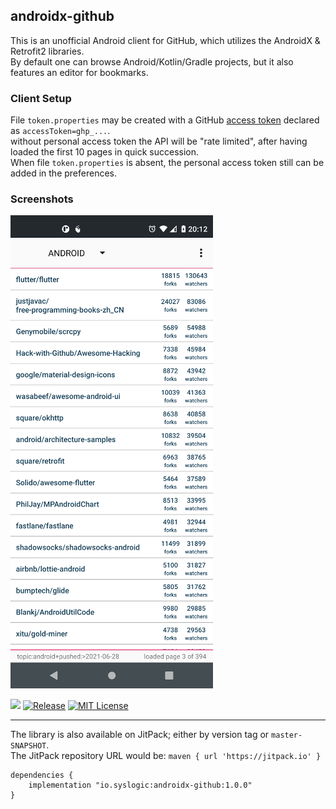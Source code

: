 ## androidx-github

This is an unofficial Android client for GitHub, which utilizes the AndroidX & Retrofit2 libraries.<br/>
By default one can browse Android/Kotlin/Gradle projects, but it also features an editor for bookmarks.

### Client Setup

File `token.properties` may be created with a GitHub [access token](https://github.com/settings/tokens) declared as `accessToken=ghp_...`.<br/>
without personal access token the API will be "rate limited", after having loaded the first 10 pages in quick succession.<br/>
When file `token.properties` is absent, the personal access token still can be added in the preferences.

### Screenshots

![Repositories](screenshots/repositories_30.png?raw=true&sanitize=true "Repositories")<!-- @IGNORE PREVIOUS: link -->


[![](https://jitci.com/gh/syslogic/androidx-github/svg)](https://jitci.com/gh/syslogic/androidx-github) [![Release](https://jitpack.io/v/syslogic/androidx-github.svg)](https://jitpack.io/#io.syslogic/androidx-github)
[![MIT License](https://img.shields.io/github/license/syslogic/androidx-github)](https://github.com/syslogic/androidx-github/blob/master/LICENSE)

 ---

The library is also available on JitPack; either by version tag or `master-SNAPSHOT`.<br/>
The JitPack repository URL would be: `maven { url 'https://jitpack.io' }`

    dependencies {
        implementation "io.syslogic:androidx-github:1.0.0"
    }

